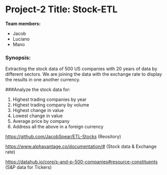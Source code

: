 # Project-2 Title: Stock-ETL

**Team members:**

* Jacob 
* Luciano
* Mano

### Synopsis:

Extracting the stock data of 500 US companies with 20 years of data by different sectors. We are joining the data with the exchange rate to display the results in one another currency.

###Analyze the stock data for:

1. Highest trading companies by year
2. Highest trading company by volume
3. Highest change in value
4. Lowest change in value
5. Average price by company
6. Address all the above in a foreign currency


https://github.com/JacobSpear/ETL-Stocks (Reository)

https://www.alphavantage.co/documentation/# (Stock data & Exchange rate)

https://datahub.io/core/s-and-p-500-companies#resource-constituents (S&P data for Tickers)

